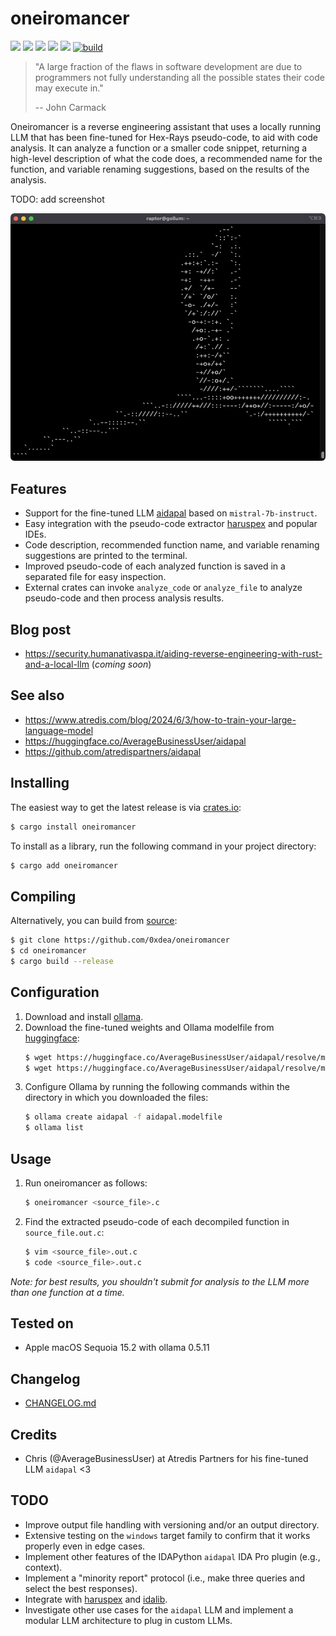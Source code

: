 # oneiromancer

[![](https://img.shields.io/github/stars/0xdea/oneiromancer.svg?style=flat&color=yellow)](https://github.com/0xdea/oneiromancer)
[![](https://img.shields.io/crates/v/oneiromancer?style=flat&color=green)](https://crates.io/crates/oneiromancer)
[![](https://img.shields.io/crates/d/oneiromancer?style=flat&color=red)](https://crates.io/crates/oneiromancer)
[![](https://img.shields.io/badge/twitter-%400xdea-blue.svg)](https://twitter.com/0xdea)
[![](https://img.shields.io/badge/mastodon-%40raptor-purple.svg)](https://infosec.exchange/@raptor)
[![build](https://github.com/0xdea/oneiromancer/actions/workflows/build.yml/badge.svg)](https://github.com/0xdea/oneiromancer/actions/workflows/build.yml)

> "A large fraction of the flaws in software development are due to programmers not fully understanding all the possible
> states their code may execute in."
>
> -- John Carmack

Oneiromancer is a reverse engineering assistant that uses a locally running LLM that has been fine-tuned for Hex-Rays
pseudo-code, to aid with code analysis. It can analyze a function or a smaller code snippet, returning a high-level
description of what the code does, a recommended name for the function, and variable renaming suggestions, based on the
results of the analysis.

TODO: add screenshot

![](https://raw.githubusercontent.com/0xdea/oneiromancer/master/.img/screen01.png)

## Features

* Support for the fine-tuned LLM [aidapal](https://huggingface.co/AverageBusinessUser/aidapal) based on
  `mistral-7b-instruct`.
* Easy integration with the pseudo-code extractor [haruspex](https://github.com/0xdea/haruspex) and popular IDEs.
* Code description, recommended function name, and variable renaming suggestions are printed to the terminal.
* Improved pseudo-code of each analyzed function is saved in a separated file for easy inspection.
* External crates can invoke `analyze_code` or `analyze_file` to analyze pseudo-code and then process analysis results.

## Blog post

* <https://security.humanativaspa.it/aiding-reverse-engineering-with-rust-and-a-local-llm> (*coming soon*)

## See also

* <https://www.atredis.com/blog/2024/6/3/how-to-train-your-large-language-model>
* <https://huggingface.co/AverageBusinessUser/aidapal>
* <https://github.com/atredispartners/aidapal>

## Installing

The easiest way to get the latest release is via [crates.io](https://crates.io/crates/oneiromancer):

```sh
$ cargo install oneiromancer
```

To install as a library, run the following command in your project directory:

```sh
$ cargo add oneiromancer
```

## Compiling

Alternatively, you can build from [source](https://github.com/0xdea/oneiromancer):

```sh
$ git clone https://github.com/0xdea/oneiromancer
$ cd oneiromancer
$ cargo build --release
```

## Configuration

1. Download and install [ollama](https://ollama.com/).
2. Download the fine-tuned weights and Ollama modelfile from [huggingface](https://huggingface.co/):
   ```sh
   $ wget https://huggingface.co/AverageBusinessUser/aidapal/resolve/main/aidapal-8k.Q4_K_M.gguf
   $ wget https://huggingface.co/AverageBusinessUser/aidapal/resolve/main/aidapal.modelfile
   ```
3. Configure Ollama by running the following commands within the directory in which you downloaded the files:
   ```sh
   $ ollama create aidapal -f aidapal.modelfile
   $ ollama list
   ```

## Usage

1. Run oneiromancer as follows:
   ```sh
   $ oneiromancer <source_file>.c
   ```
2. Find the extracted pseudo-code of each decompiled function in `source_file.out.c`:
   ```sh
   $ vim <source_file>.out.c
   $ code <source_file>.out.c
   ```

*Note: for best results, you shouldn't submit for analysis to the LLM more than one function at a time.*

## Tested on

* Apple macOS Sequoia 15.2 with ollama 0.5.11

## Changelog

* [CHANGELOG.md](CHANGELOG.md)

## Credits

* Chris (@AverageBusinessUser) at Atredis Partners for his fine-tuned LLM `aidapal` <3

## TODO

* Improve output file handling with versioning and/or an output directory.
* Extensive testing on the `windows` target family to confirm that it works properly even in edge cases.
* Implement other features of the IDAPython `aidapal` IDA Pro plugin (e.g., context).
* Implement a "minority report" protocol (i.e., make three queries and select the best responses).
* Integrate with [haruspex](https://github.com/0xdea/haruspex) and [idalib](https://github.com/binarly-io/idalib).
* Investigate other use cases for the `aidapal` LLM and implement a modular LLM architecture to plug in custom LLMs.
